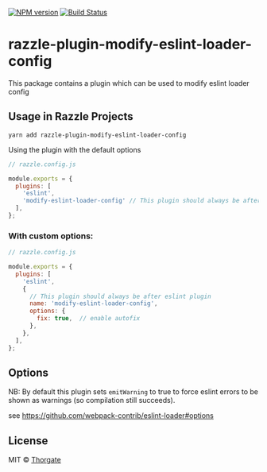 [![NPM version][npm-image]][npm-url]
[![Build Status][travis-image]][travis-url]

# razzle-plugin-modify-eslint-loader-config

This package contains a plugin which can be used to modify eslint loader config
## Usage in Razzle Projects

```
yarn add razzle-plugin-modify-eslint-loader-config
```

Using the plugin with the default options

```js
// razzle.config.js

module.exports = {
  plugins: [
    'eslint',
    'modify-eslint-loader-config' // This plugin should always be after eslint plugin
  ],
};
```

### With custom options:

```js
// razzle.config.js

module.exports = {
  plugins: [
    'eslint',
    {
      // This plugin should always be after eslint plugin
      name: 'modify-eslint-loader-config',
      options: {
        fix: true,  // enable autofix
      },
    },
  ],
};
```

## Options

NB: By default this plugin sets `emitWarning` to true to force eslint errors to be shown as warnings (so compilation still succeeds).

see https://github.com/webpack-contrib/eslint-loader#options

## License

MIT © [Thorgate](http://github.com/thorgate)


[npm-url]: https://npmjs.org/package/razzle-plugin-modify-eslint-loader-config
[npm-image]: https://img.shields.io/npm/v/razzle-plugin-modify-eslint-loader-config.svg?style=flat-square

[travis-url]: https://travis-ci.com/thorgate/tg-spa-utils
[travis-image]: https://travis-ci.com/thorgate/tg-spa-utils.svg?branch=master
